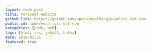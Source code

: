 ```yaml
---
layout: code-post
title: Personal Website
github_link: https://github.com/apathinwalking/evanlori-dot-com
public_id: code/evan-lori-dot-com
categories: [code, web]
tags: [html, css, jekyll, bulma]
date: 2018-01-31
featured: true
---
```

